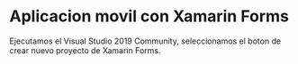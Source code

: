 ﻿# Aplicacion movil con Xamarin Forms

Ejecutamos el Visual Studio 2019 Community, seleccionamos el boton de crear nuevo proyecto de Xamarin Forms.
